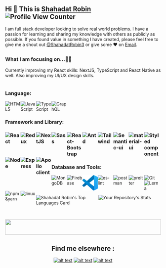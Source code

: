 ## Hi 👋 This is [Shahadat Robin](https://robin-dev.vercel.app/) ![Profile View Counter](https://komarev.com/ghpvc/?username=Sh-robin025&color=blue)

I am full stack developer looking to solve real world problems. I have a passion for learning and sharing my knowledge with others as publicly as possible. If you found value in something I have created, please feel free to give me a shout out [@ShahadatRobin3](https://twitter.com/ShahadatRobin3) or give some ♥ on [Email](mailto:connection.robin@gmail.com?subject=[GitHub]%20Source%20Han%20Sans).
##

### What I am focusing on...👨‍💻
Currently improving my React skills: NextJS, TypeScript and React Native as well. Also improving my UI/UX design skills.
#

### Language:
<div>

  <img align="left" alt="HTML5" width="50px" src="https://cdn.pixabay.com/photo/2017/08/05/11/16/logo-2582748_1280.png" />
  <img align="left" alt="JavaScript" width="50px" src="https://html5hive.org/wp-content/uploads/2014/06/js_800x800.jpg" />
  <img align="left" alt="TypeScript" width="50px" src="https://upload.wikimedia.org/wikipedia/commons/thumb/4/4c/Typescript_logo_2020.svg/1200px-Typescript_logo_2020.svg.png" />
  <img align="left" alt="GraphQL" width="50px" src="https://upload.wikimedia.org/wikipedia/commons/thumb/1/17/GraphQL_Logo.svg/2048px-GraphQL_Logo.svg.png" />

</div>
<br><br>

<h3>Framework and Library:<h3/>
<div>

  <img align="left" alt="React" width="50px" src="https://upload.wikimedia.org/wikipedia/commons/thumb/a/a7/React-icon.svg/2300px-React-icon.svg.png" />
  <img align="left" alt="Redux" width="50px" src="https://juststickers.in/wp-content/uploads/2018/08/redux.png" />
  <img align="left" alt="NextJS" width="50px" src="https://www.rlogical.com/wp-content/uploads/2021/08/Rlogical-Blog-Images-thumbnail.png" />
  <img align="left" alt="Sass" width="50px" src="https://upload.wikimedia.org/wikipedia/commons/thumb/9/96/Sass_Logo_Color.svg/1200px-Sass_Logo_Color.svg.png" />
  <img align="left" alt="React-Bootstrap" width="50px" src="https://crowdcast-prod.imgix.net/-KHhIzuATU2K4OVPd2sP/event-cover-5388?w=800" />
  <img align="left" alt="Antd" width="50px" src="https://gw.alipayobjects.com/zos/rmsportal/KDpgvguMpGfqaHPjicRK.svg" />
  <img align="left" alt="Tailwind" width="50px" src="https://icons-for-free.com/iconfiles/png/512/vscode+icons+type+tailwind-1324451500323172563.png" />
  <img align="left" alt="Semantic-ui" width="50px" src="https://react.semantic-ui.com/logo.png" />
  <img align="left" alt="material-ui" width="50px" src="https://img.icons8.com/color/452/material-ui.png" />
  <img align="left" alt="Styled component" width="50px" src="https://styled-components.com/logo.png" />
  <img align="left" alt="Node" width="50px" src="https://blog.rahulbhutani.com/wp-content/uploads/2020/10/nodejs-1.png" />
  <img align="left" alt="Express" width="50px" src="https://pngimage.net/wp-content/uploads/2018/05/express-js-png-5.png" />
  <img align="left" alt="Apollo client" width="50px" src="https://seeklogo.com/images/A/apollo-logo-DC7DD3C444-seeklogo.com.png" />

</div>
<br><br><br><br>

<h3>Database and Tools:</h3>
<div>

  <img align="left" alt="MongoDB" width="50px" src="https://img.icons8.com/color/452/mongodb.png" />
  <img align="left" alt="Firebase" width="50px" src="https://seeklogo.com/images/F/firebase-rtdb-logo-C976B2C606-seeklogo.com.png" />
  <img align="left" alt="Visual Studio Code" width="50px" src="https://raw.githubusercontent.com/github/explore/80688e429a7d4ef2fca1e82350fe8e3517d3494d/topics/visual-studio-code/visual-studio-code.png" />
  <img align="left" alt="es-lint" width="50px" src="https://images.credly.com/images/e6eebd0c-6a17-4c06-b172-02ca9f6beb06/eslint.png" />
  <img align="left" alt="postman" width="50px" src="https://uxwing.com/wp-content/themes/uxwing/download/brands-and-social-media/postman-icon.png" />
  <img align="left" alt="preitter" width="50px" src="https://icons-for-free.com/iconfiles/png/512/vscode+icons+type+light+prettier-1324451365042256201.png" />
  <img align="left" alt="Git" width="50px" src="https://avatars.githubusercontent.com/u/18133?s=200&v=4" />
  <img align="left" alt="Lerna" width="50px" src="https://i.ibb.co/0MGyKqL/bn3lyuy1smf8wyue0oru-removebg-preview-1.png" />
  <img align="left" alt="npm&yarn" width="50px" src="https://miro.medium.com/max/400/1*b7DwaOEfreG253K8Z_QzkA.png" />
  <img align="left" alt="linux" width="50px" src="https://cdn-icons-png.flaticon.com/512/6124/6124995.png" />

</div>
<br><br>

##
<img align="left" width="40%" alt="Shahadat Robin's Top Languages Card" src="https://github-readme-stats.vercel.app/api/top-langs/?username=dev-robin025&theme=synthwave&layout=compact" />

![Your Repository's Stats](https://github-readme-stats.vercel.app/api?username=dev-robin025&theme=synthwave&show_icons=true&count_private=true&show_icons=true)

<!-- <img align="left" width="50%" alt="Shahadat Robin's Github Stats" src="https://github-readme-stats.vercel.app/api?username=Sh-robin025&theme=synthwave&show_icons=true&count_private=true" /> -->
<br><br>

<!-- ![GitHub Contributors Image](https://contrib.rocks/image?repo=Sh-robin025/Sh-robin025) -->

<img src="https://raw.githubusercontent.com/matfantinel/matfantinel/master/waves.svg" width="100%" height="50">

<h2 align="center">Find me elsewhere :</h2>
<div align="center">
  
  <a href="https://www.facebook.com/connection.robin/"> ![alt text](https://img.shields.io/badge/-facebook-white?style=plastic&logo=facebook)</a>
  <a href="https://www.linkedin.com/in/connection-robin/"> ![alt text](https://img.shields.io/badge/-LinkedIn-0e76a8?style=plastic&logo=linkedIn)</a>
  <a href="https://twitter.com/ShahadatRobin3"> ![alt text](https://img.shields.io/badge/-twitter-white?style=plastic&logo=twitter)</a>
  
</div>



<!-- Here are some ideas to get you started:  Feel free to reach out in case you want to just get in touch also.

- 🔭 I’m currently learning at -- Programing-hero
- 🌱 I’m currently learning -- MERN stack
- 💬 Ask me about -- anything
- 📫 How to reach me ? -- social media
- 😄 Pronouns -- he/him
- ⚡ Fun fact -- i am half finish ! -->
